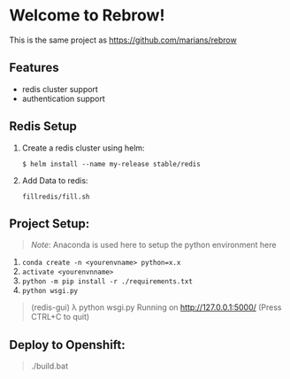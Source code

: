 # Welcome to Rebrow!

This is the same project as https://github.com/marians/rebrow


## Features

 - redis cluster support
 - authentication support


## Redis Setup

 1. Create a redis cluster using helm:
	```  
	$ helm install --name my-release stable/redis  
	```

 2. Add Data to redis:
	```
	fillredis/fill.sh
	```
## Project Setup:

> *Note*: Anaconda is used here to setup the python environment here
1. `conda create -n <yourenvname> python=x.x`
2. `activate <yourenvnname>`
3. `python -m pip install -r ./requirements.txt`
4.  `python wsgi.py`
> (redis-gui) λ python wsgi.py
> Running on http://127.0.0.1:5000/ (Press CTRL+C to quit)

## Deploy to Openshift:
> ./build.bat

